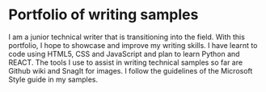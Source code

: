 # Portfolio of writing samples
I am a junior technical writer that is transitioning into the field. With this portfolio, I hope to showcase and improve my writing skills. I have learnt to code using HTML5, CSS and JavaScript and plan to learn Python and REACT. The tools I use to assist in writing technical samples so far are Github wiki and SnagIt for images. I follow the guidelines of the Microsoft Style guide in my samples.
